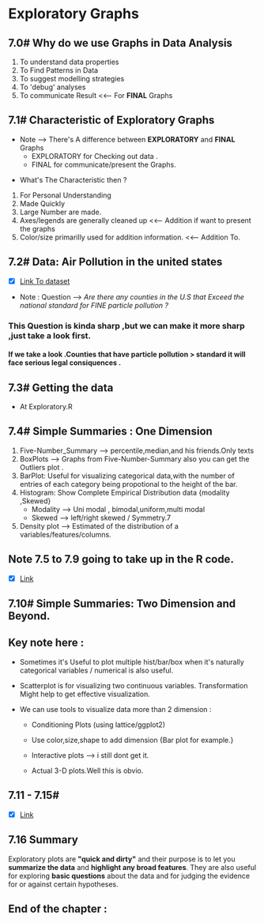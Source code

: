 # Exploratory Graphs

## 7.0# Why do we use Graphs in Data Analysis
1. To understand data properties
2. To Find Patterns in Data
3. To suggest modelling strategies
4. To 'debug' analyses
5. To communicate Result  <<-- For **FINAL** Graphs

## 7.1# Characteristic of Exploratory Graphs
* Note --> There's A difference between **EXPLORATORY** and **FINAL** Graphs
  - EXPLORATORY for Checking out data .
  - FINAL for communicate/present the Graphs.

- What's The Characteristic then ?
 1. For Personal Understanding
 2. Made Quickly
 3. Large Number are made.
 4. Axes/legends are generally cleaned up <<-- Addition if want to present the graphs
 5. Color/size primarilly used for addition information. <<-- Addition To.

## 7.2# Data: Air Pollution in the united states
- [x] [Link To dataset](https://github.com/Xwyzworms/Exploratory-Data-Analysis-with-R/tree/master/4.Exploratory%20Graphs/DataSet/)
* Note : Question --> *Are there any counties in the U.S that Exceed the national standard for FINE particle pollution ?*
### This Question is kinda sharp ,but we can make it more sharp ,just take a look first.
#### If we take a look .Counties that have particle pollution > standard it will face serious legal consiquences .

## 7.3# Getting the data
* At Exploratory.R

## 7.4# Simple Summaries : One Dimension
 1. Five-Number_Summary --> percentile,median,and his friends.Only texts
 2. BoxPlots --> Graphs from Five-Number-Summary also you can get the Outliers plot .
 3. BarPlot: Useful for visualizing categorical data,with the number of entries of each category being propotional to the height of the bar.
 4. Histogram: Show Complete Empirical Distribution data {modality ,Skewed}
    * Modality -->  Uni modal , bimodal,uniform,multi modal
    * Skewed --> left/right skewed / Symmetry.7
 5. Density plot --> Estimated of the distribution of a variables/features/columns.  

##  Note 7.5 to 7.9 going to take up in the R code.
- [x] [Link](https://github.com/Xwyzworms/Exploratory-Data-Analysis-with-R/tree/master/4.Exploratory%20Graphs/Exploratory.R)

## 7.10# Simple Summaries: Two  Dimension and Beyond.

## Key note here :
- Sometimes it's Useful to plot multiple hist/bar/box when it's naturally categorical variables / numerical is also useful.

- Scatterplot is for visualizing two continuous variables. Transformation Might help to get effective visualization.

- We can use tools to visualize data more than 2 dimension :
  * Conditioning Plots (using lattice/ggplot2)

  * Use color,size,shape to add dimension {Bar plot for example.}

  * Interactive plots --> i still dont get it.

  * Actual 3-D plots.Well this is obvio.

## 7.11 - 7.15#  
 - [x] [Link](https://github.com/Xwyzworms/Exploratory-Data-Analysis-with-R/tree/master/4.Exploratory%20Graphs/Exploratory.R)

## 7.16 Summary
Exploratory plots are **"quick and dirty"** and their purpose is to let you **summarize the data** and **highlight any broad features**. They are also useful for exploring **basic questions** about the data and for judging the evidence for or against certain hypotheses.


## End of the chapter : ##

